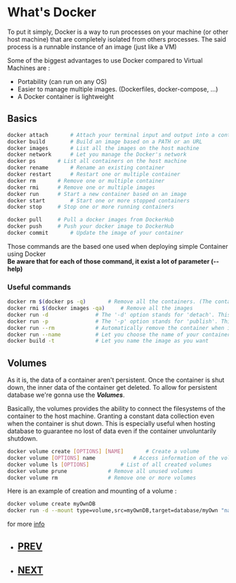 # What's Docker

To put it simply, Docker is a way to run processes on your machine (or other host machine)
that are completely isolated from others processes. The said process is a 
runnable instance of an image (just like a VM)

Some of the biggest advantages to use Docker compared to Virtual Machines are :
* Portability (can run on any OS)
* Easier to manage multiple images. (Dockerfiles, docker-compose, ...)
* A Docker container is lightweight

## Basics

```bash
docker attach		# Attach your terminal input and output into a container
docker build		# Build an image based on a PATH or an URL
docker images		# List all the images on the host machine
docker network		# Let you manage the Docker's network
docker ps		# List all containers on the host machine
docker rename		# Rename an existing container
docker restart		# Restart one or multiple container
docker rm		# Remove one or multiple container
docker rmi		# Remove one or multiple images
docker run		# Start a new container based on an image
docker start		# Start one or more stopped containers
docker stop		# Stop one or more running containers

docker pull		# Pull a docker images from DockerHub
docker push		# Push your docker image to DockerHub
docker commit		# Update the image of your container
```

Those commands are the based one used when deploying simple Container using Docker
<br>
**Be aware that for each of those command, it exist a lot of parameter (--help)**

### Useful commands

```bash
docker rm $(docker ps -q)		# Remove all the containers. (The containers need to be stopped or use -f to force)
docker rmi $(docker images -qa)		# Remove all the images
docker run -d				# The '-d' option stands for 'detach'. This means that the container will run in the background
docker run -p				# The '-p' option stands for 'publish'. This reserve a port of the host machine to the container
docker run --rm				# Automatically remove the container when it exits
docker run --name			# Let you choose the name of your container
docker build -t				# Let you name the image as you want
```

## Volumes

As it is, the data of a container aren't persistent. Once the container is shut down,
the inner data of the container get deleted. To allow for persistent database we're
gonna use the ***Volumes***.

Basically, the volumes provides the ability to connect the filesystems of the container
to the host machine. Granting a constant data collection even when the container is
shut down. This is especially useful when hosting database to guarantee no lost of
data even if the container unvoluntarily shutdown.

```bash
docker volume create [OPTIONS] [NAME]		# Create a volume
docker volume [OPTIONS] name			# Access information of the volume (json file)
docker volume ls [OPTIONS]			# List of all created volumes
docker volume prune				# Remove all unused volumes
docker volume rm 				# Remove one or more volumes
```

Here is an example of creation and mounting of a volume :
```bash
docker volume create myOwnDB
docker run -d --mount type=volume,src=myOwnDB,target=database/myOwn "name_of_image"
```

for more [info](https://docs.docker.com/storage/volumes/)

- ## [**PREV**](../mandatory/mandatory.md)
- ## [**NEXT**](dockerfile.md)

